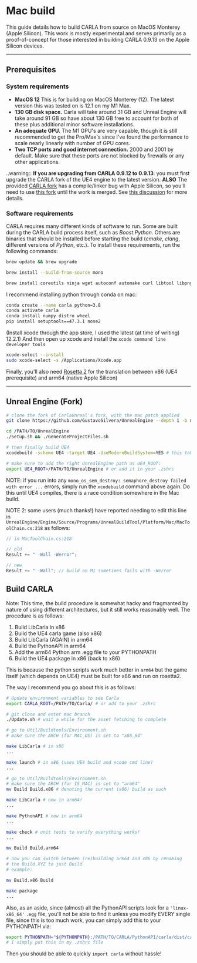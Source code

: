 # Mac build

This guide details how to build CARLA from source on MacOS Monterey (Apple Silicon). This work is mostly experimental and serves primarily as a proof-of-concept for those interested in building CARLA 0.9.13 on the Apple Silicon devices. 

---
## Prerequisites

### System requirements

* __MacOS 12__ This is for building on MacOS Monterey (12). The latest version this was tested on is 12.1 on my M1 Max.
* __130 GB disk space.__ Carla will take around 31 GB and Unreal Engine will take around 91 GB so have about 130 GB free to account for both of these plus additional minor software installations. 
* __An adequate GPU.__ The M1 GPU's are very capable, though it is still recommended to get the Pro/Max's since I've found the performance to scale nearly linearly with number of GPU cores. 
* __Two TCP ports and good internet connection.__ 2000 and 2001 by default. Make sure that these ports are not blocked by firewalls or any other applications. 

..warning::
    __If you are upgrading from CARLA 0.9.12 to 0.9.13__: you must first upgrade the CARLA fork of the UE4 engine to the latest version. **ALSO** The provided [CARLA fork](https://github.com/CarlaUnreal/UnrealEngine) has a compile/linker bug with Apple Silicon, so you'll need to use [this fork](https://github.com/GustavoSilvera/UnrealEngine) until the work is merged. See [this discussion](https://github.com/carla-simulator/carla/discussions/4848) for more details.


### Software requirements

CARLA requires many different kinds of software to run. Some are built during the CARLA build process itself, such as *Boost.Python*. Others are binaries that should be installed before starting the build (*cmake*, *clang*, different versions of *Python*, etc.). To install these requirements, run the following commands:

```bash
brew update && brew upgrade

brew install --build-from-source mono

brew install coreutils ninja wget autoconf automake curl libtool libpng aria2 libiconv
```

I recommend installing python through conda on mac:
```bash
conda create --name carla python=3.8
conda activate carla
conda install numpy distro wheel
pip install setuptools==47.3.1 nose2
```

(Install xcode through the app store, I used the latest (at time of writing) 12.2.1)
And then open up xcode and install the `xcode command line developer tools`
```bash
xcode-select --install
sudo xcode-select -s /Applications/Xcode.app
```

Finally, you'll also need [Rosetta 2](https://support.apple.com/en-us/HT211861) for the translation between x86 (UE4 prerequisite) and arm64 (native Apple Silicon)

---

## Unreal Engine (Fork)

```bash
# clone the fork of CarlaUnreal's fork, with the mac patch applied
git clone https://github.com/GustavoSilvera/UnrealEngine --depth 1 -b mac-dev

cd /PATH/TO/UnrealEngine
./Setup.sh && ./GenerateProjectFiles.sh

# then finally build UE4
xcodebuild -scheme UE4 -target UE4 -UseModernBuildSystem=YES # this takes a while to complete

# make sure to add the right UnrealEngine path as UE4_ROOT:
export UE4_ROOT=/PATH/TO/UnrealEngine # or add it in your .zshrc
```

NOTE: if you run into any `mono_os_sem_destroy: semaphore_destroy failed with error ...` errors, simply run the `xcodebuild` command above again. Do this until UE4 compiles, there is a race condition somewhere in the Mac build.

NOTE 2: some users (much thanks!) have reported needing to edit this line in `UnrealEngine/Engine/Source/Programs/UnrealBuildTool/Platform/Mac/MacToolChain.cs:218` as follows:
```cs
// in MacToolChain.cs:218

// old
Result += " -Wall -Werror";

// new
Result += " -Wall"; // build on M1 sometimes fails with -Werror
```

## Build CARLA 

Note: This time, the build procedure is somewhat hacky and fragmanted by nature of using different architectures, but it still works reasonably well. The procedure is as follows:
1. Build LibCarla in x86
2. Build the UE4 carla game (also x86)
3. Build LibCarla (AGAIN) in arm64
4. Build the PythonAPI in arm64
5. Add the arm64 Python arm .egg file to your PYTHONPATH
6. Build the UE4 package in x86 (back to x86)


This is because the python scripts work much better in `arm64` but the game itself (which depends on UE4) must be built for x86 and run on rosetta2.

The way I recommend you go about this is as follows:
```bash
# Update environment variables to see Carla
export CARLA_ROOT=/PATH/TO/Carla/ # or add to your .zshrc

# git clone and enter mac branch
./Update.sh # wait a while for the asset fetching to complete

# go to Util/Buildtools/Environment.sh
# make sure the ARCH (for MAC_OS) is set to "x86_64"

make LibCarla # in x86
...

make launch # in x86 (uses UE4 build and xcode cmd line)
...

# go to Util/Buildtools/Environment.sh
# make sure the ARCH (for IS_MAC) is set to "arm64"
mv Build Build.x86 # denoting the current (x86) build as such

make LibCarla # now in arm64!
...

make PythonAPI # now in arm64
...

make check # unit tests to verify everything works!
...

mv Build Build.arm64

# now you can switch between (re)building arm64 and x86 by renaming
# the Build.XYZ to just Build
# example:

mv Build.x86 Build

make package
...

```

Also, as an aside, since (almost) all the PythonAPI scripts look for a `'linux-x86_64'` `.egg` file, you'll not be able to find it unless you modify EVERY single file, since this is too much work, you can simply add this to your PYTHONPATH via:
```bash
export PYTHONPATH="${PYTHONPATH}:/PATH/TO/CARLA/PythonAPI/carla/dist/carla-0.9.13-py3.8-macosx-11.0-arm64.egg"
# I simply put this in my .zshrc file
```
Then you should be able to quickly `import carla` without hassle!